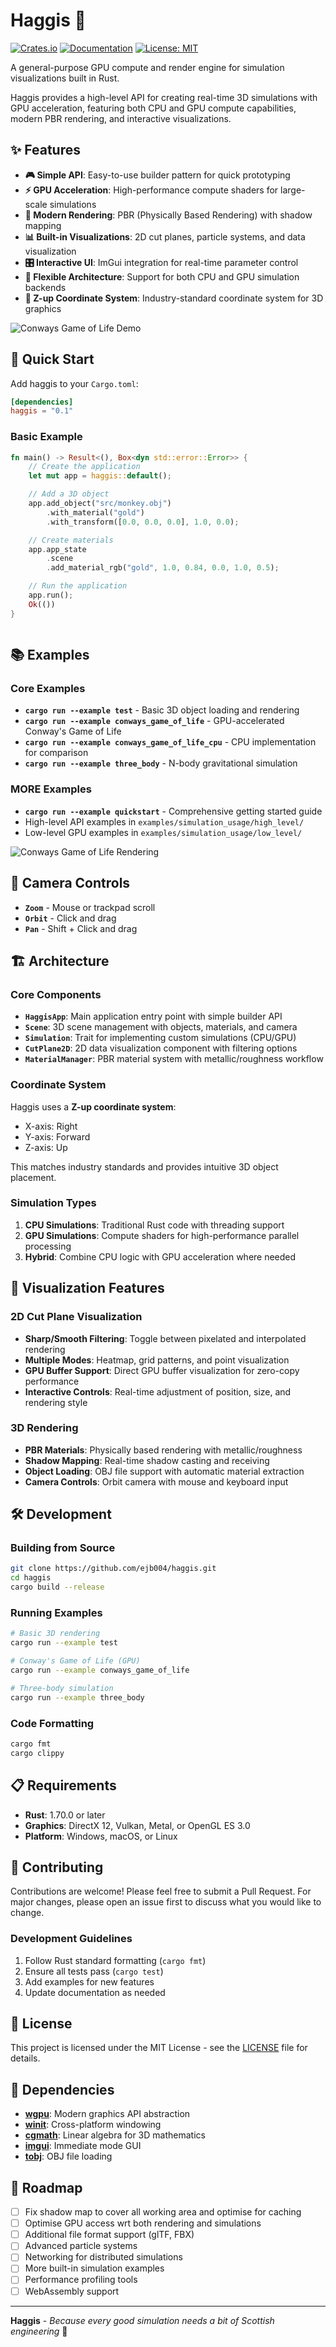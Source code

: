 # Haggis 🏴󠁧󠁢󠁳󠁣󠁴󠁿

[![Crates.io](https://img.shields.io/crates/v/haggis)](https://crates.io/crates/haggis)
[![Documentation](https://docs.rs/haggis/badge.svg)](https://docs.rs/haggis)
[![License: MIT](https://img.shields.io/badge/License-MIT-yellow.svg)](https://opensource.org/licenses/MIT)

A general-purpose GPU compute and render engine for simulation visualizations built in Rust.

Haggis provides a high-level API for creating real-time 3D simulations with GPU acceleration, featuring both CPU and GPU compute capabilities, modern PBR rendering, and interactive visualizations.

## ✨ Features

- **🎮 Simple API**: Easy-to-use builder pattern for quick prototyping
- **⚡ GPU Acceleration**: High-performance compute shaders for large-scale simulations
- **🎨 Modern Rendering**: PBR (Physically Based Rendering) with shadow mapping
- **📊 Built-in Visualizations**: 2D cut planes, particle systems, and data visualization
- **🎛️ Interactive UI**: ImGui integration for real-time parameter control
- **🔄 Flexible Architecture**: Support for both CPU and GPU simulation backends
- **📐 Z-up Coordinate System**: Industry-standard coordinate system for 3D graphics

![Conways Game of Life Demo](assets/GOL_gif.gif)

## 🚀 Quick Start

Add haggis to your `Cargo.toml`:

```toml
[dependencies]
haggis = "0.1"
```

### Basic Example

```rust
fn main() -> Result<(), Box<dyn std::error::Error>> {
    // Create the application
    let mut app = haggis::default();

    // Add a 3D object
    app.add_object("src/monkey.obj")
        .with_material("gold")
        .with_transform([0.0, 0.0, 0.0], 1.0, 0.0);

    // Create materials
    app.app_state
        .scene
        .add_material_rgb("gold", 1.0, 0.84, 0.0, 1.0, 0.5);

    // Run the application
    app.run();
    Ok(())
}



```

## 📚 Examples

### Core Examples

- **`cargo run --example test`** - Basic 3D object loading and rendering
- **`cargo run --example conways_game_of_life`** - GPU-accelerated Conway's Game of Life
- **`cargo run --example conways_game_of_life_cpu`** - CPU implementation for comparison
- **`cargo run --example three_body`** - N-body gravitational simulation

### MORE Examples

- **`cargo run --example quickstart`** - Comprehensive getting started guide
- High-level API examples in `examples/simulation_usage/high_level/`
- Low-level GPU examples in `examples/simulation_usage/low_level/`

![Conways Game of Life Rendering](assets/Test.png)

## 📸 Camera Controls

- **`Zoom`** - Mouse or trackpad scroll
- **`Orbit`** - Click and drag
- **`Pan`** - Shift + Click and drag

## 🏗️ Architecture

### Core Components

- **`HaggisApp`**: Main application entry point with simple builder API
- **`Scene`**: 3D scene management with objects, materials, and camera
- **`Simulation`**: Trait for implementing custom simulations (CPU/GPU)
- **`CutPlane2D`**: 2D data visualization component with filtering options
- **`MaterialManager`**: PBR material system with metallic/roughness workflow

### Coordinate System

Haggis uses a **Z-up coordinate system**:

- X-axis: Right
- Y-axis: Forward
- Z-axis: Up

This matches industry standards and provides intuitive 3D object placement.

### Simulation Types

1. **CPU Simulations**: Traditional Rust code with threading support
2. **GPU Simulations**: Compute shaders for high-performance parallel processing
3. **Hybrid**: Combine CPU logic with GPU acceleration where needed

## 🎨 Visualization Features

### 2D Cut Plane Visualization

- **Sharp/Smooth Filtering**: Toggle between pixelated and interpolated rendering
- **Multiple Modes**: Heatmap, grid patterns, and point visualization
- **GPU Buffer Support**: Direct GPU buffer visualization for zero-copy performance
- **Interactive Controls**: Real-time adjustment of position, size, and rendering style

### 3D Rendering

- **PBR Materials**: Physically based rendering with metallic/roughness
- **Shadow Mapping**: Real-time shadow casting and receiving
- **Object Loading**: OBJ file support with automatic material extraction
- **Camera Controls**: Orbit camera with mouse and keyboard input

## 🛠️ Development

### Building from Source

```bash
git clone https://github.com/ejb004/haggis.git
cd haggis
cargo build --release
```

### Running Examples

```bash
# Basic 3D rendering
cargo run --example test

# Conway's Game of Life (GPU)
cargo run --example conways_game_of_life

# Three-body simulation
cargo run --example three_body
```

### Code Formatting

```bash
cargo fmt
cargo clippy
```

## 📋 Requirements

- **Rust**: 1.70.0 or later
- **Graphics**: DirectX 12, Vulkan, Metal, or OpenGL ES 3.0
- **Platform**: Windows, macOS, or Linux

## 🤝 Contributing

Contributions are welcome! Please feel free to submit a Pull Request. For major changes, please open an issue first to discuss what you would like to change.

### Development Guidelines

1. Follow Rust standard formatting (`cargo fmt`)
2. Ensure all tests pass (`cargo test`)
3. Add examples for new features
4. Update documentation as needed

## 📄 License

This project is licensed under the MIT License - see the [LICENSE](LICENSE) file for details.

## 🔗 Dependencies

- **[wgpu](https://wgpu.rs/)**: Modern graphics API abstraction
- **[winit](https://github.com/rust-windowing/winit)**: Cross-platform windowing
- **[cgmath](https://github.com/rustgd/cgmath)**: Linear algebra for 3D mathematics
- **[imgui](https://github.com/imgui-rs/imgui-rs)**: Immediate mode GUI
- **[tobj](https://github.com/syoyo/tinyobjloader-rs)**: OBJ file loading

## 🚧 Roadmap

- [ ] Fix shadow map to cover all working area and optimise for caching
- [ ] Optimise GPU access wrt both rendering and simulations
- [ ] Additional file format support (glTF, FBX)
- [ ] Advanced particle systems
- [ ] Networking for distributed simulations
- [ ] More built-in simulation examples
- [ ] Performance profiling tools
- [ ] WebAssembly support

---

**Haggis** - _Because every good simulation needs a bit of Scottish engineering_ 🏴󠁧󠁢󠁳󠁣󠁴󠁿
